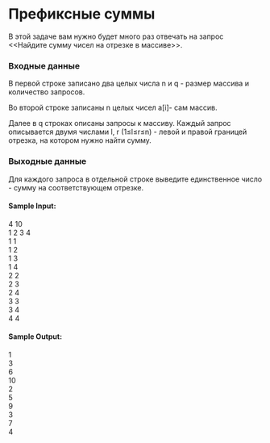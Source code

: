 # Префиксные суммы

В этой задаче вам нужно будет много раз отвечать на запрос <<Найдите сумму чисел на отрезке в массиве>>.

### Входные данные

В первой строке записано два целых числа n и q - размер массива и количество запросов.  

Во второй строке записаны n целых чисел a[i]- сам массив.  

Далее в q строках описаны запросы к массиву. Каждый запрос описывается двумя числами l, r (1≤l≤r≤n) - левой и правой границей отрезка, на котором нужно найти сумму.

### Выходные данные

Для каждого запроса в отдельной строке выведите единственное число - сумму на соответствующем отрезке.  

#### Sample Input:

4 10  
1 2 3 4  
1 1  
1 2  
1 3  
1 4  
2 2  
2 3  
2 4  
3 3  
3 4  
4 4  

#### Sample Output:

1  
3  
6  
10  
2  
5  
9  
3  
7  
4  
